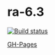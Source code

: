 # ra-6.3

[![Build status](https://ci.appveyor.com/api/projects/status/1hd96kj7geie9ati?svg=true)](https://ci.appveyor.com/project/i-hit/ra-6-3)

[GH-Pages](https://i-hit.github.io/ra-6.3/)
